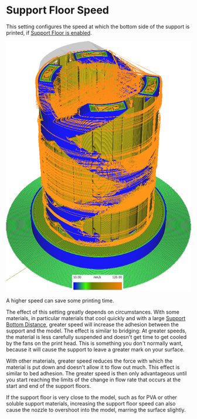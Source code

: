 Support Floor Speed
====
This setting configures the speed at which the bottom side of the support is printed, if [Support Floor is enabled](support_bottom_enable.md).

![Various structures printed at different speeds](images/speed_difference.png)

A higher speed can save some printing time.

The effect of this setting greatly depends on circumstances. With some materials, in particular materials that cool quickly and with a large [Support Bottom Distance](support_bottom_distance.md), greater speed will increase the adhesion between the support and the model. The effect is similar to bridging: At greater speeds, the material is less carefully suspended and doesn't get time to get cooled by the fans on the print head. This is something you don't normally want, because it will cause the support to leave a greater mark on your surface.

With other materials, greater speed reduces the force with which the material is put down and doesn't allow it to flow out much. This effect is similar to bed adhesion. The greater speed is then only advantageous until you start reaching the limits of the change in flow rate that occurs at the start and end of the support floors.

If the support floor is very close to the model, such as for PVA or other soluble support materials, increasing the support floor speed can also cause the nozzle to overshoot into the model, marring the surface slightly.
